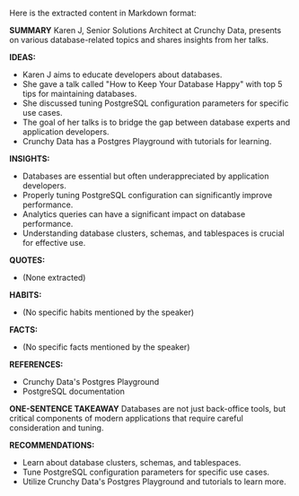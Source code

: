 Here is the extracted content in Markdown format:

**SUMMARY**
Karen J, Senior Solutions Architect at Crunchy Data, presents on various database-related topics and shares insights from her talks.

**IDEAS:**
* Karen J aims to educate developers about databases.
* She gave a talk called "How to Keep Your Database Happy" with top 5 tips for maintaining databases.
* She discussed tuning PostgreSQL configuration parameters for specific use cases.
* The goal of her talks is to bridge the gap between database experts and application developers.
* Crunchy Data has a Postgres Playground with tutorials for learning.

**INSIGHTS:**
* Databases are essential but often underappreciated by application developers.
* Properly tuning PostgreSQL configuration can significantly improve performance.
* Analytics queries can have a significant impact on database performance.
* Understanding database clusters, schemas, and tablespaces is crucial for effective use.

**QUOTES:**
* (None extracted)

**HABITS:**
* (No specific habits mentioned by the speaker)

**FACTS:**
* (No specific facts mentioned by the speaker)

**REFERENCES:**
* Crunchy Data's Postgres Playground
* PostgreSQL documentation

**ONE-SENTENCE TAKEAWAY**
Databases are not just back-office tools, but critical components of modern applications that require careful consideration and tuning.

**RECOMMENDATIONS:**
* Learn about database clusters, schemas, and tablespaces.
* Tune PostgreSQL configuration parameters for specific use cases.
* Utilize Crunchy Data's Postgres Playground and tutorials to learn more.

